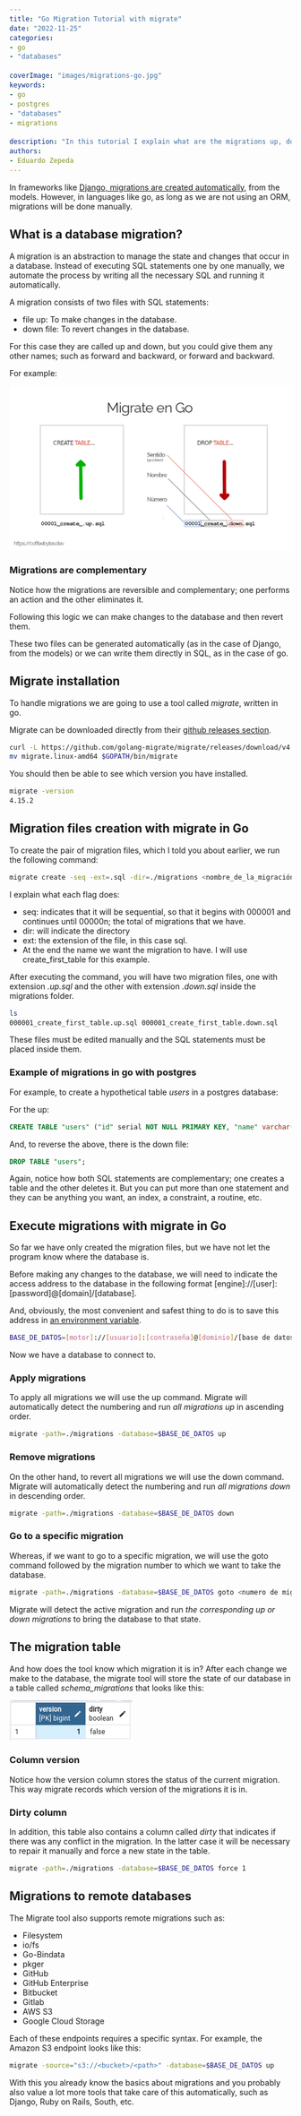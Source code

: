 ```yaml
---
title: "Go Migration Tutorial with migrate"
date: "2022-11-25"
categories:
- go
- "databases" 

coverImage: "images/migrations-go.jpg"
keywords:
- go
- postgres
- "databases"
- migrations

description: "In this tutorial I explain what are the migrations up, down of a database, as well as how to create and manage them using go's migrate library."
authors:
- Eduardo Zepeda
---
```


In frameworks like [Django, migrations are created automatically](/blog/why-should-you-use-django-framework/), from the models. However, in languages like go, as long as we are not using an ORM, migrations will be done manually.

## What is a database migration?

A migration is an abstraction to manage the state and changes that occur in a database. Instead of executing SQL statements one by one manually, we automate the process by writing all the necessary SQL and running it automatically.

A migration consists of two files with SQL statements:

* file up: To make changes in the database.
* down file: To revert changes in the database.

For this case they are called up and down, but you could give them any other names; such as forward and backward, or forward and backward.

For example:

![](images/migrations.jpg "Manually generated migration files")

### Migrations are complementary

Notice how the migrations are reversible and complementary; one performs an action and the other eliminates it.

Following this logic we can make changes to the database and then revert them.

These two files can be generated automatically (as in the case of Django, from the models) or we can write them directly in SQL, as in the case of go.

## Migrate installation

To handle migrations we are going to use a tool called _migrate_, written in go.

Migrate can be downloaded directly from their [github releases section](https://github.com/golang-migrate/migrate/releases).

```bash
curl -L https://github.com/golang-migrate/migrate/releases/download/v4.15.2/migrate.linux-amd64.tar.gz | tar xvz
mv migrate.linux-amd64 $GOPATH/bin/migrate
```

You should then be able to see which version you have installed.

```bash
migrate -version
4.15.2
```

## Migration files creation with migrate in Go

To create the pair of migration files, which I told you about earlier, we run the following command:

```bash
migrate create -seq -ext=.sql -dir=./migrations <nombre_de_la_migración>
```

I explain what each flag does:

* seq: indicates that it will be sequential, so that it begins with 000001 and continues until 00000n; the total of migrations that we have.
* dir: will indicate the directory
* ext: the extension of the file, in this case sql.
* At the end the name we want the migration to have. I will use create_first_table for this example.

After executing the command, you will have two migration files, one with extension _.up.sql_ and the other with extension _.down.sql_ inside the migrations folder.

```bash
ls
000001_create_first_table.up.sql 000001_create_first_table.down.sql
```

These files must be edited manually and the SQL statements must be placed inside them.

### Example of migrations in go with postgres

For example, to create a hypothetical table _users_ in a postgres database:

For the up:

```sql
CREATE TABLE "users" ("id" serial NOT NULL PRIMARY KEY, "name" varchar(50) NOT NULL);
```

And, to reverse the above, there is the down file:

```sql
DROP TABLE "users";
```

Again, notice how both SQL statements are complementary; one creates a table and the other deletes it. But you can put more than one statement and they can be anything you want, an index, a constraint, a routine, etc.

## Execute migrations with migrate in Go

So far we have only created the migration files, but we have not let the program know where the database is.

Before making any changes to the database, we will need to indicate the access address to the database in the following format [engine]://[user]:[password]@[domain]/[database].

And, obviously, the most convenient and safest thing to do is to save this address in [an environment variable](/blog/linux-commands-you-should-know-part-two/).

```bash
BASE_DE_DATOS=[motor]://[usuario]:[contraseña]@[dominio]/[base de datos]
```

Now we have a database to connect to.

### Apply migrations

To apply all migrations we will use the up command. Migrate will automatically detect the numbering and run _all migrations up_ in ascending order.

```bash
migrate -path=./migrations -database=$BASE_DE_DATOS up
```

### Remove migrations

On the other hand, to revert all migrations we will use the down command. Migrate will automatically detect the numbering and run _all migrations down_ in descending order.

```bash
migrate -path=./migrations -database=$BASE_DE_DATOS down
```

### Go to a specific migration

Whereas, if we want to go to a specific migration, we will use the goto command followed by the migration number to which we want to take the database.

```bash
migrate -path=./migrations -database=$BASE_DE_DATOS goto <numero de migración>
```

Migrate will detect the active migration and run _the corresponding up or down migrations_ to bring the database to that state.

## The migration table

And how does the tool know which migration it is in? After each change we make to the database, the migrate tool will store the state of our database in a table called _schema_migrations_ that looks like this:

![schema_migrations table in postgres"](images/schema_migrations.png "Migrations table where the current state is 1, selected in blue")

### Column version

Notice how the version column stores the status of the current migration. This way migrate records which version of the migrations it is in.

### Dirty column

In addition, this table also contains a column called _dirty_ that indicates if there was any conflict in the migration. In the latter case it will be necessary to repair it manually and force a new state in the table.

```bash
migrate -path=./migrations -database=$BASE_DE_DATOS force 1
```

## Migrations to remote databases

The Migrate tool also supports remote migrations such as:

* Filesystem
* io/fs
* Go-Bindata
* pkger
* GitHub
* GitHub Enterprise
* Bitbucket
* Gitlab
* AWS S3
* Google Cloud Storage

Each of these endpoints requires a specific syntax. For example, the Amazon S3 endpoint looks like this:

```bash
migrate -source="s3://<bucket>/<path>" -database=$BASE_DE_DATOS up
```

With this you already know the basics about migrations and you probably also value a lot more tools that take care of this automatically, such as Django, Ruby on Rails, South, etc.